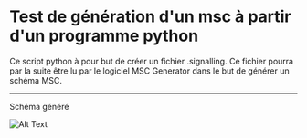 # Test de génération d'un msc à partir d'un programme python

Ce script python à pour but de créer un fichier .signalling. Ce fichier pourra par la suite être lu par le logiciel MSC Generator dans le but de générer un schéma MSC.

_________________________________________


Schéma généré 

![Alt Text]("Sources/Python/MSCGeneretor\msc_files/test.svg")

